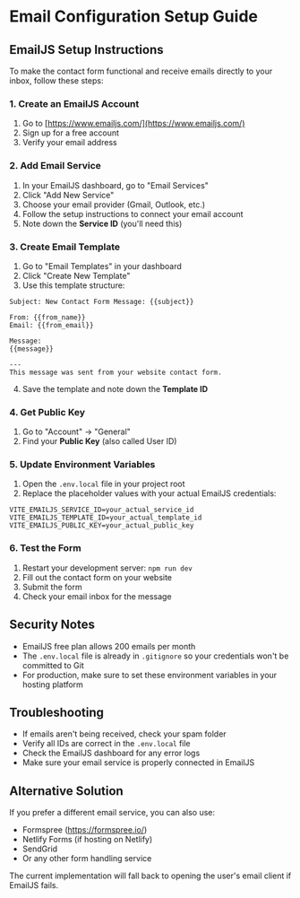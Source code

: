 # Email Configuration Setup Guide

## EmailJS Setup Instructions

To make the contact form functional and receive emails directly to your inbox, follow these steps:

### 1. Create an EmailJS Account
1. Go to [https://www.emailjs.com/](https://www.emailjs.com/)
2. Sign up for a free account
3. Verify your email address

### 2. Add Email Service
1. In your EmailJS dashboard, go to "Email Services"
2. Click "Add New Service"
3. Choose your email provider (Gmail, Outlook, etc.)
4. Follow the setup instructions to connect your email account
5. Note down the **Service ID** (you'll need this)

### 3. Create Email Template
1. Go to "Email Templates" in your dashboard
2. Click "Create New Template"
3. Use this template structure:

```
Subject: New Contact Form Message: {{subject}}

From: {{from_name}}
Email: {{from_email}}

Message:
{{message}}

---
This message was sent from your website contact form.
```

4. Save the template and note down the **Template ID**

### 4. Get Public Key
1. Go to "Account" → "General"
2. Find your **Public Key** (also called User ID)

### 5. Update Environment Variables
1. Open the `.env.local` file in your project root
2. Replace the placeholder values with your actual EmailJS credentials:

```env
VITE_EMAILJS_SERVICE_ID=your_actual_service_id
VITE_EMAILJS_TEMPLATE_ID=your_actual_template_id
VITE_EMAILJS_PUBLIC_KEY=your_actual_public_key
```

### 6. Test the Form
1. Restart your development server: `npm run dev`
2. Fill out the contact form on your website
3. Submit the form
4. Check your email inbox for the message

## Security Notes
- EmailJS free plan allows 200 emails per month
- The `.env.local` file is already in `.gitignore` so your credentials won't be committed to Git
- For production, make sure to set these environment variables in your hosting platform

## Troubleshooting
- If emails aren't being received, check your spam folder
- Verify all IDs are correct in the `.env.local` file
- Check the EmailJS dashboard for any error logs
- Make sure your email service is properly connected in EmailJS

## Alternative Solution
If you prefer a different email service, you can also use:
- Formspree (https://formspree.io/)
- Netlify Forms (if hosting on Netlify)
- SendGrid
- Or any other form handling service

The current implementation will fall back to opening the user's email client if EmailJS fails.
